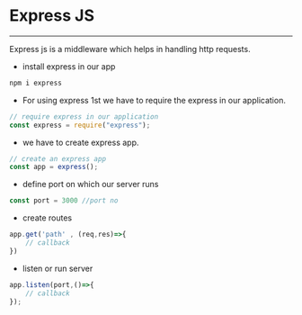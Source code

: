 # Express JS
---

Express js is a middleware which helps in handling http requests.

- install express in our app
```bash
npm i express
```

- For using express 1st we have to require the express in our application.
```js
// require express in our application
const express = require("express");
```
- we have to create express app.
```js
// create an express app
const app = express();
```
- define port on which our server runs 
```js
const port = 3000 //port no
```

- create routes 
```js
app.get('path' , (req,res)=>{
    // callback
})

```
- listen or run server
```js
app.listen(port,()=>{
    // callback
});

```